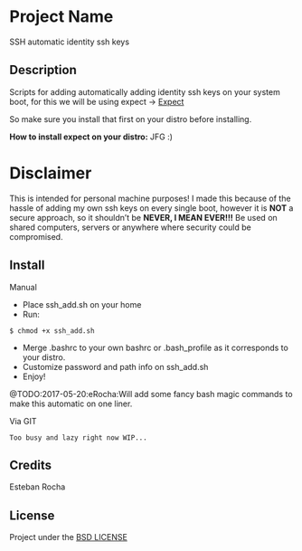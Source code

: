 # Project Name

SSH automatic identity ssh keys

## Description

Scripts for adding automatically adding identity ssh keys on your system boot, for this we will be using expect -> [Expect](https://linux.die.net/man/1/expect)

So make sure you install that first on your distro before installing.

**How to install expect on your distro:**  JFG  :)

# Disclaimer

This is intended for personal machine purposes! I made this because of the hassle of adding my own ssh keys on every single boot, however it is **NOT** a secure approach, so it shouldn’t be **NEVER, I MEAN EVER!!!** Be used on shared computers, servers or anywhere where security could be compromised.

## Install

Manual

+ Place ssh_add.sh on your home
+ Run:
```
$ chmod +x ssh_add.sh
```
+ Merge .bashrc to your own bashrc or .bash_profile as it corresponds to your distro.
+ Customize password and path info on ssh_add.sh
+ Enjoy!


@TODO:2017-05-20:eRocha:Will add some fancy bash magic commands to make this automatic on one liner.

Via GIT

```
Too busy and lazy right now WIP...
```

## Credits

Esteban Rocha

## License

Project under the [BSD LICENSE](LICENSE)
